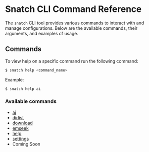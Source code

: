 # Snatch CLI Command Reference

The `snatch` CLI tool provides various commands to interact with and manage configurations. Below are the available commands, their arguments, and examples of usage.

## Commands

To view help on a specific command run the following command:
```bash
$ snatch help <command_name>
```

Example:
```bash
$ snatch help ai
```

### Available commands

* [ai](./commands/ai.md)
* [dirlist](./commands/dirlist.md)
* [download](./commands/download.md)
* [emseek](./commands/emseek.md)
* [help](./welcome.md)
* [settings](./commands/settings.md)
* Coming Soon